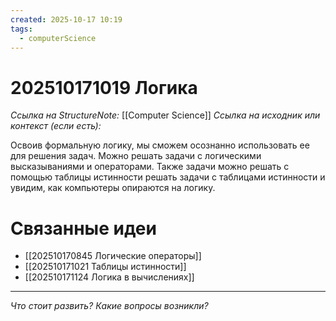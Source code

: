 ```yaml
---
created: 2025-10-17 10:19
tags:
  - computerScience
---
```

# 202510171019 Логика

*Ссылка на StructureNote:* [[Computer Science]]
*Ссылка на исходник или контекст (если есть):* 

Освоив формальную логику, мы сможем осознанно использовать ее для решения задач. Можно решать задачи  с логическими высказываниями и операторами. Также задачи можно решать с помощью таблицы истинности решать задачи с таблицами истинности и увидим, как компьютеры опираются на логику.

# Связанные идеи

- [[202510170845 Логические операторы]]
- [[202510171021 Таблицы истинности]] 
- [[202510171124 Логика в вычислениях]] 
---

*Что стоит развить? Какие вопросы возникли?*
